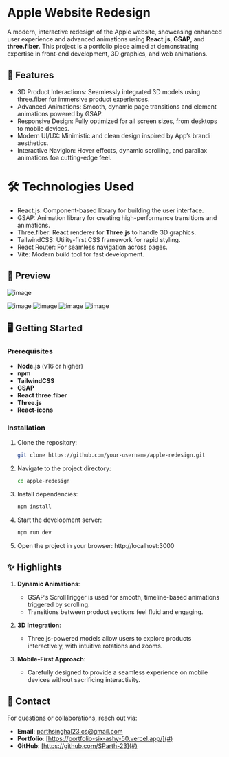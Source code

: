 # Apple Website Redesign

A modern, interactive redesign of the Apple website, showcasing enhanced user experience and advanced animations using **React.js**, **GSAP**, and **three.fiber**. This project is a portfolio piece aimed at demonstrating expertise in front-end development, 3D graphics, and web animations.


## 🚀 Features

- 3D Product Interactions: Seamlessly integrated 3D models using three.fiber for immersive product experiences.
- Advanced Animations: Smooth, dynamic page transitions and element animations powered by GSAP.
- Responsive Design: Fully optimized for all screen sizes, from desktops to mobile devices.
- Modern UI/UX: Minimistic and clean design inspired by App’s brandi aesthetics.
- Interactive Navigion: Hover effects, dynamic scrolling, and parallax animations foa cutting-edge feel.


# 🛠️ Technologies Used

- React.js: Component-based library for building the user interface.
- GSAP: Animation library for creating high-performance transitions and animations.
- Three.fiber: React renderer for **Three.js** to handle 3D graphics.
- TailwindCSS: Utility-first CSS framework for rapid styling.
- React Router: For seamless navigation across pages.
- Vite: Modern build tool for fast development.


## 📸 Preview

![image](https://github.com/user-attachments/assets/3151c459-bd66-4e52-9f48-f52c48bd0369) 

![image](https://github.com/user-attachments/assets/40c8b61e-a0d0-4fa3-808a-c56a18078dfd) 
![image](https://github.com/user-attachments/assets/5c7f53ce-9184-4ec5-bac3-a3e7d1177b55)
![image](https://github.com/user-attachments/assets/fe9330a4-a57a-4d2a-91ad-cc7fb6c7fd40)
![image](https://github.com/user-attachments/assets/75a7f652-72fc-417b-a5b9-714220002dba)


## 🖥️ Getting Started

### Prerequisites
- **Node.js** (v16 or higher)
- **npm**
- **TailwindCSS**
- **GSAP**
- **React three.fiber**
- **Three.js**
- **React-icons**

### Installation
1. Clone the repository:
   ```bash
   git clone https://github.com/your-username/apple-redesign.git
2. Navigate to the project directory:
   ```bash
   cd apple-redesign
3. Install dependencies:
   ```bash
   npm install
4. Start the development server:
   ```bash
   npm run dev
5. Open the project in your browser:
   http://localhost:3000


## ✨ Highlights

1. **Dynamic Animations**:
   - GSAP’s ScrollTrigger is used for smooth, timeline-based animations triggered by scrolling.
   - Transitions between product sections feel fluid and engaging.

2. **3D Integration**:
   - Three.js-powered models allow users to explore products interactively, with intuitive rotations and zooms.

3. **Mobile-First Approach**:
   - Carefully designed to provide a seamless experience on mobile devices without sacrificing interactivity.


## 📧 Contact

For questions or collaborations, reach out via:
- **Email**: parthsinghal23.cs@gmail.com
- **Portfolio**: [https://portfolio-six-ashy-50.vercel.app/](#)
- **GitHub**: [https://github.com/SParth-23](#)
